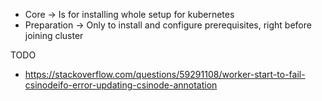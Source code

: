 * Core -> Is for installing whole setup for kubernetes
* Preparation -> Only to install and configure prerequisites, right before joining cluster

TODO
* https://stackoverflow.com/questions/59291108/worker-start-to-fail-csinodeifo-error-updating-csinode-annotation
